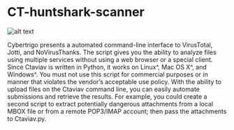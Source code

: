 # CT-huntshark-scanner

![alt text](https://raw.githubusercontent.com/username/projectname/branch/path/to/img.png)

Cybertrigo presents a automated command-line interface to VirusTotal, Jotti, and NoVirusThanks.
The script gives you the ability to analyze files using multiple services without using a web
browser or a special client. Since Ctaviav is written in Python, it works on Linux^, Mac OS X^, and
Windows^. You must not use this script for commercial purposes or in manner that violates
the vendor’s acceptable use policy.
With the ability to upload files on the Ctaviav command line, you can easily automate submissions
and retrieve the results. For example, you could create a second script to extract
potentially dangerous attachments from a local MBOX file or from a remote POP3/IMAP
account; then pass the attachments to Ctaviav.py.
